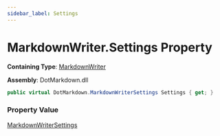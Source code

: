 ```yaml
---
sidebar_label: Settings
---
```


# MarkdownWriter\.Settings Property

**Containing Type**: [MarkdownWriter](../index.md)

**Assembly**: DotMarkdown\.dll

```csharp
public virtual DotMarkdown.MarkdownWriterSettings Settings { get; }
```

### Property Value

[MarkdownWriterSettings](../../MarkdownWriterSettings/index.md)

